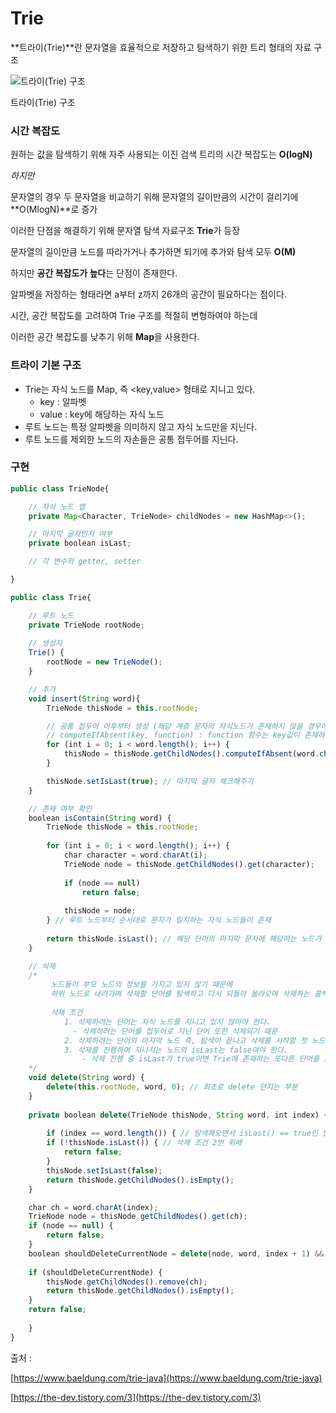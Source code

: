 # Trie

**트라이(Trie)**란 문자열을 효율적으로 저장하고 탐색하기 위한 트리 형태의 자료 구조

![트라이(Trie) 구조 ](Trie%20c2ee07dd7ab5448aab004ce4bee1efb2/Untitled.png)

트라이(Trie) 구조 

### 시간 복잡도

원하는 값을 탐색하기 위해 자주 사용되는 이진 검색 트리의 시간 복잡도는 **O(logN)**

*하지만*

문자열의 경우 두 문자열을 비교하기 위해 문자열의 길이만큼의 시간이 걸리기에 **O(MlogN)**로 증가

이러한 단점을 해결하기 위해 문자열 탐색 자료구조 **Trie**가 등장

문자열의 길이만큼 노드를 따라가거나 추가하면 되기에 추가와 탐색 모두 **O(M)**

하지만 **공간 복잡도가 높다**는 단점이 존재한다.

알파벳을 저장하는 형태라면 a부터 z까지 26개의 공간이 필요하다는 점이다.

시간, 공간 복잡도를 고려하여 Trie 구조를 적절히 변형하여야 하는데

이러한 공간 복잡도를 낮추기 위해 **Map**을 사용한다.

### 트라이 기본 구조

- Trie는 자식 노드를 Map, 즉 <key,value> 형태로 지니고 있다.
    - key : 알파벳
    - value : key에 해당하는 자식 노드
- 루트 노드는 특정 알파벳을 의미하지 않고 자식 노드만을 지닌다.
- 루트 노드를 제외한 노드의 자손들은 공통 접두어를 지닌다.

### 구현

```jsx
public class TrieNode{

	// 자식 노드 맵
	private Map<Character, TrieNode> childNodes = new HashMap<>();

	// 마지막 글자인지 여부
	private boolean isLast;

	// 각 변수의 getter, setter

}
```

```jsx
public class Trie{

	// 루트 노드
	private TrieNode rootNode;
	
	// 생성자
	Trie() {
		rootNode = new TrieNode();
	}

	// 추가
	void insert(String word){
		TrieNode thisNode = this.rootNode;

		// 공통 접두어 이후부터 생성 (해당 계층 문자의 자식노드가 존재하지 않을 경우에만 자식 노드 생성)
		// computeIfAbsent(key, function) : function 함수는 key값이 존재하지 않을 때만 실행
		for (int i = 0; i < word.length(); i++) {
			thisNode = thisNode.getChildNodes().computeIfAbsent(word.charAt(i), c -> new TrieNode());
		}

		thisNode.setIsLast(true); // 마지막 글자 체크해주기
	} 

	// 존재 여부 확인
	boolean isContain(String word) {
		TrieNode thisNode = this.rootNode;
	
		for (int i = 0; i < word.length(); i++) {
			char character = word.charAt(i);
			TrieNode node = thisNode.getChildNodes().get(character);
	
			if (node == null)
				return false;
	
			thisNode = node;
		} // 루트 노드부터 순서대로 문자가 일치하는 자식 노드들이 존재
	
		return thisNode.isLast(); // 해당 단어의 마지막 문자에 해당하는 노드가 true일 경우 해당 단어 존재
	}

	// 삭제
	/* 
		 노드들이 부모 노드의 정보를 가지고 있지 않기 때문에
		 하위 노드로 내려가며 삭제할 단어를 탐색하고 다시 되돌아 올라오며 삭제하는 콜백 형식
		
		 삭제 조건
			1. 삭제하려는 단어는 자식 노드를 지니고 있지 않아야 한다.
			  - 삭제하려는 단어를 접두어로 지닌 단어 또한 삭제되기 때문
			2. 삭제하려는 단어의 마지막 노드 즉, 탐색이 끝나고 삭제를 시작할 첫 노드의 isLast는 true여야 한다.
			3. 삭제를 진행하며 지나치는 노드의 isLast는 false여야 한다.
				- 삭제 진행 중 isLast가 true이면 Trie에 존재하는 또다른 단어를 포함하고 있다는 의미
	*/
	void delete(String word) {
		delete(this.rootNode, word, 0); // 최초로 delete 던지는 부분
	}
	
	private boolean delete(TrieNode thisNode, String word, int index) {
			
		if (index == word.length()) { // 탐색해오면서 isLast() == true인 단어 발견 X
        if (!thisNode.isLast()) { // 삭제 조건 2번 위배
            return false;
        }
        thisNode.setIsLast(false);
        return thisNode.getChildNodes().isEmpty();
    }

    char ch = word.charAt(index);
    TrieNode node = thisNode.getChildNodes().get(ch);
    if (node == null) {
        return false;
    }
    boolean shouldDeleteCurrentNode = delete(node, word, index + 1) && !node.isLast();
		
    if (shouldDeleteCurrentNode) {
        thisNode.getChildNodes().remove(ch);
        return thisNode.getChildNodes().isEmpty();
    }
    return false;
		
	}
}
```

출처 : 

[https://www.baeldung.com/trie-java](https://www.baeldung.com/trie-java)

[https://the-dev.tistory.com/3](https://the-dev.tistory.com/3)